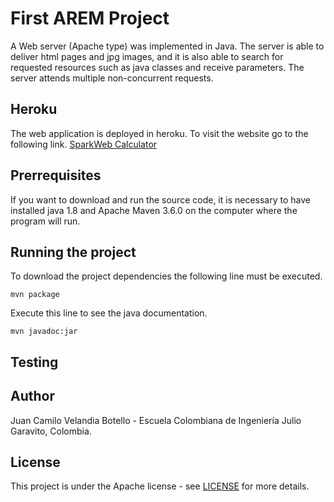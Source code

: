 # First AREM Project

A Web server (Apache type) was implemented in Java. The server is able to deliver html pages and jpg images, and it is also able to search for requested resources such as java classes and receive parameters. The server attends multiple non-concurrent requests.

## Heroku

The web application is deployed in heroku. To visit the website go to the following link. [SparkWeb Calculator](https://sparklab2.herokuapp.com/inputdata "Heroku Page")

## Prerrequisites

If you want to download and run the source code, it is necessary to have installed java 1.8 and Apache Maven 3.6.0  on the computer where the program will run.

## Running the project

To download the project dependencies the following line must be executed.
```
mvn package
```

Execute this line to see the java documentation.
```
mvn javadoc:jar
```

## Testing

## Author

Juan Camilo Velandia Botello - Escuela Colombiana de Ingeniería Julio Garavito, Colombia.

## License

This project is under the Apache license - see [LICENSE](LICENSE.md) for more details.
